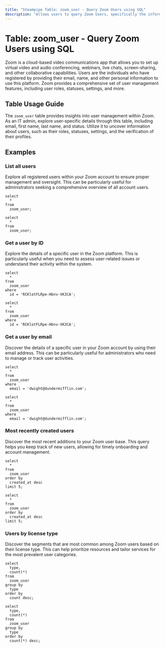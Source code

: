 ```yaml
---
title: "Steampipe Table: zoom_user - Query Zoom Users using SQL"
description: "Allows users to query Zoom Users, specifically the information about each user including email, first name, last name, and status. This table provides insights into the user management within Zoom."
---
```


# Table: zoom_user - Query Zoom Users using SQL

Zoom is a cloud-based video communications app that allows you to set up virtual video and audio conferencing, webinars, live chats, screen-sharing, and other collaborative capabilities. Users are the individuals who have registered by providing their email, name, and other personal information to use this platform. Zoom provides a comprehensive set of user management features, including user roles, statuses, settings, and more.

## Table Usage Guide

The `zoom_user` table provides insights into user management within Zoom. As an IT admin, explore user-specific details through this table, including email, first name, last name, and status. Utilize it to uncover information about users, such as their roles, statuses, settings, and the verification of their profiles.

## Examples

### List all users
Explore all registered users within your Zoom account to ensure proper management and oversight. This can be particularly useful for administrators seeking a comprehensive overview of all account users.

```sql+postgres
select
  *
from
  zoom_user;
```

```sql+sqlite
select
  *
from
  zoom_user;
```

### Get a user by ID
Explore the details of a specific user in the Zoom platform. This is particularly useful when you need to assess user-related issues or understand their activity within the system.

```sql+postgres
select
  *
from
  zoom_user
where
  id = 'RCKlotFLRpe-Hbnv-VK3CA';
```

```sql+sqlite
select
  *
from
  zoom_user
where
  id = 'RCKlotFLRpe-Hbnv-VK3CA';
```

### Get a user by email
Discover the details of a specific user in your Zoom account by using their email address. This can be particularly useful for administrators who need to manage or track user activities.

```sql+postgres
select
  *
from
  zoom_user
where
  email = 'dwight@dundermifflin.com';
```

```sql+sqlite
select
  *
from
  zoom_user
where
  email = 'dwight@dundermifflin.com';
```

### Most recently created users
Discover the most recent additions to your Zoom user base. This query helps you keep track of new users, allowing for timely onboarding and account management.

```sql+postgres
select
  *
from
  zoom_user
order by
  created_at desc
limit 5;
```

```sql+sqlite
select
  *
from
  zoom_user
order by
  created_at desc
limit 5;
```

### Users by license type
Discover the segments that are most common among Zoom users based on their license type. This can help prioritize resources and tailor services for the most prevalent user categories.

```sql+postgres
select
  type,
  count(*)
from
  zoom_user
group by
  type
order by
  count desc;
```

```sql+sqlite
select
  type,
  count(*)
from
  zoom_user
group by
  type
order by
  count(*) desc;
```